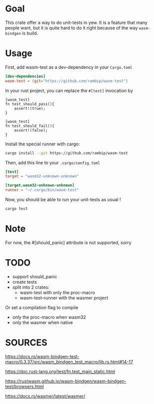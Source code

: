 # Goal

This crate offer a way to do unit-tests in yew.
It is a feature that many people want, but it is quite hard to do it right because of the way `wasm-bindgen` is build.

# Usage

First, add wasm-test as a dev-dependency in your `Cargo.toml`
```toml
[dev-dependencies]
wasm-test = {git="https://github.com/rambip/wasm-test"}
```

In your rust project, you can replace the `#[test]` invocation by
```
[wasm_test]
fn test_should_pass(){
    assert!(true);
}

[wasm_test]
fn test_should_fail(){
    assert!(false);
}
```

Install the special runner with cargo:
```bash
cargo install --git https://github.com/rambip/wasm-test
```

Then, add this line to your `.cargo/config.toml`
```toml
[test]
target = "wasm32-unknown-unknown"

[target.wasm32-unknown-unknown]
runner = "~/.cargo/bin/wasm-test"
```


Now, you should be able to run your unit-tests as usual !
```bash
cargo test
```

# Note

For now, the #[should_panic] attribute is not supported, sorry

# TODO

- support should_panic
- create tests
- split into 2 crates:
    - wasm-test with only the proc-macro
    - wasm-test-runner with the wasmer project

Or set a compilation flag to compile
- only the proc-macro when wasm32
- only the wasmer when native

# SOURCES
https://docs.rs/wasm-bindgen-test-macro/0.3.37/src/wasm_bindgen_test_macro/lib.rs.html#14-17

https://doc.rust-lang.org/test/fn.test_main_static.html

https://rustwasm.github.io/wasm-bindgen/wasm-bindgen-test/browsers.html

https://docs.rs/wasmer/latest/wasmer/
